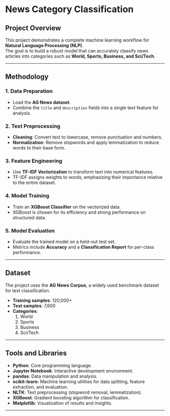 # News Category Classification

## Project Overview

This project demonstrates a complete machine learning workflow for **Natural Language Processing (NLP)**.  
The goal is to build a robust model that can accurately classify news articles into categories such as **World, Sports, Business, and Sci/Tech**.

---

## Methodology

### 1. Data Preparation

- Load the **AG News dataset**.
- Combine the `title` and `description` fields into a single text feature for analysis.

### 2. Text Preprocessing

- **Cleaning**: Convert text to lowercase, remove punctuation and numbers.
- **Normalization**: Remove stopwords and apply lemmatization to reduce words to their base form.

### 3. Feature Engineering

- Use **TF-IDF Vectorization** to transform text into numerical features.
- TF-IDF assigns weights to words, emphasizing their importance relative to the entire dataset.

### 4. Model Training

- Train an **XGBoost Classifier** on the vectorized data.
- XGBoost is chosen for its efficiency and strong performance on structured data.

### 5. Model Evaluation

- Evaluate the trained model on a held-out test set.
- Metrics include **Accuracy** and a **Classification Report** for per-class performance.

---

## Dataset

The project uses the **AG News Corpus**, a widely used benchmark dataset for text classification.

- **Training samples**: 120,000+
- **Test samples**: 7,600
- **Categories**:
  1. World
  2. Sports
  3. Business
  4. Sci/Tech

---

## Tools and Libraries

- **Python**: Core programming language.
- **Jupyter Notebook**: Interactive development environment.
- **pandas**: Data manipulation and analysis.
- **scikit-learn**: Machine learning utilities for data splitting, feature extraction, and evaluation.
- **NLTK**: Text preprocessing (stopword removal, lemmatization).
- **XGBoost**: Gradient boosting algorithm for classification.
- **Matplotlib**: Visualization of results and insights.

---
